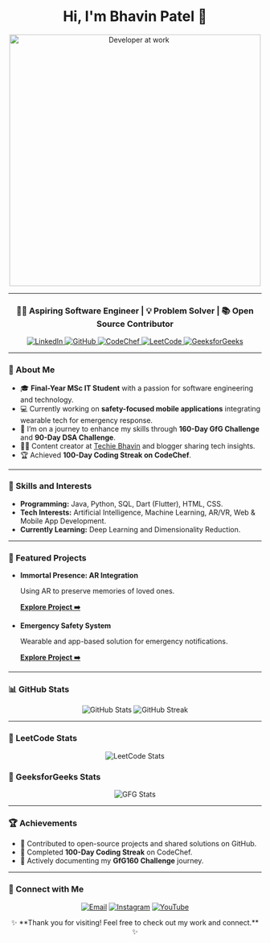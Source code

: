 <!-- GitHub Profile README -->
<h1 align="center">Hi, I'm Bhavin Patel 👋</h1>

<p align="center">
  <img src="https://user-images.githubusercontent.com/674621/71187875-6009c780-2256-11ea-824f-1b3d2ddada62.gif" alt="Developer at work" width="500">
</p>

---

<h3 align="center">👨‍💻 Aspiring Software Engineer | 💡 Problem Solver | 📚 Open Source Contributor</h3>

<p align="center">
  <a href="https://www.linkedin.com/in/ptlbhavin0205" target="_blank">
    <img src="https://img.shields.io/badge/LinkedIn-0077B5?style=for-the-badge&logo=linkedin&logoColor=white" alt="LinkedIn">
  </a>
  <a href="https://github.com/techiebhavin" target="_blank">
    <img src="https://img.shields.io/badge/GitHub-100000?style=for-the-badge&logo=github&logoColor=white" alt="GitHub">
  </a>
  <a href="https://codechef.com/users/techiebhavin" target="_blank">
    <img src="https://img.shields.io/badge/CodeChef-5B4638?style=for-the-badge&logo=codechef&logoColor=white" alt="CodeChef">
  </a>
    <a href="https://leetcode.com/u/TechieBhavin" target="_blank">
    <img src="https://img.shields.io/badge/leetCode-FF5722?style=for-the-badge&logo=google-chrome&logoColor=white" alt="LeetCode">
  </a>
  <a href="https://auth.geeksforgeeks.org/user/techiebhavin/" target="_blank">
    <img src="https://img.shields.io/badge/GeeksforGeeks-0F9D58?style=for-the-badge&logo=geeksforgeeks&logoColor=white" alt="GeeksforGeeks">
  </a>
  
</p>

---

### 🚀 About Me
- 🎓 **Final-Year MSc IT Student** with a passion for software engineering and technology.  
- 💻 Currently working on **safety-focused mobile applications** integrating wearable tech for emergency response.  
- 🌱 I’m on a journey to enhance my skills through **160-Day GfG Challenge** and **90-Day DSA Challenge**.  
- 👨‍🎨 Content creator at [Techie Bhavin](https://www.youtube.com/TechieBhavin) and blogger sharing tech insights.  
- 🏆 Achieved **100-Day Coding Streak on CodeChef**.  

---

### 🌟 Skills and Interests
- **Programming:** Java, Python, SQL, Dart (Flutter), HTML, CSS.  
- **Tech Interests:** Artificial Intelligence, Machine Learning, AR/VR, Web & Mobile App Development.  
- **Currently Learning:** Deep Learning and Dimensionality Reduction.

---

### 📂 Featured Projects
- **Immortal Presence: AR Integration**  
  <p>Using AR to preserve memories of loved ones.</p>
  <a href="https://github.com/your-repo-link" target="_blank"><strong>Explore Project ➡️</strong></a>

- **Emergency Safety System**  
  <p>Wearable and app-based solution for emergency notifications.</p>
  <a href="https://github.com/your-repo-link" target="_blank"><strong>Explore Project ➡️</strong></a>

---

### 📊 GitHub Stats
<p align="center">
  <img src="https://github-readme-stats.vercel.app/api?username=techiebhavin&show_icons=true&theme=radical" alt="GitHub Stats">
  <img src="https://github-readme-streak-stats.herokuapp.com/?user=techiebhavin&theme=radical" alt="GitHub Streak">
</p>

---

### 🔢 LeetCode Stats
<p align="center">
  <img src="https://leetcard.jacoblin.cool/TechieBhavin?ext=heatmap&theme=dark" alt="LeetCode Stats">
</p>

### 🌟 GeeksforGeeks Stats
<p align="center">
  <img src="https://geeks-for-geeks-stats-api-napiyo.vercel.app/?username=your-username" alt="GFG Stats">
</p>

---

### 🏆 Achievements
- 🌟 Contributed to open-source projects and shared solutions on GitHub.  
- 🏅 Completed **100-Day Coding Streak** on CodeChef.  
- 📘 Actively documenting my **GfG160 Challenge** journey.  

---

### 📩 Connect with Me
<p align="center">
  <a href="mailto:bhavin@example.com"><img src="https://img.shields.io/badge/Email-D14836?style=for-the-badge&logo=gmail&logoColor=white" alt="Email"></a>
  <a href="https://www.instagram.com/techiebhavin"><img src="https://img.shields.io/badge/Instagram-E4405F?style=for-the-badge&logo=instagram&logoColor=white" alt="Instagram"></a>
  <a href="https://www.youtube.com/TechieBhavin"><img src="https://img.shields.io/badge/YouTube-FF0000?style=for-the-badge&logo=youtube&logoColor=white" alt="YouTube"></a>
</p>

<p align="center">✨ **Thank you for visiting! Feel free to check out my work and connect.** ✨</p>
